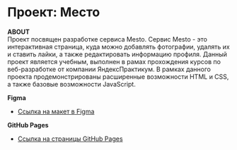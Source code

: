 # Проект: Место

**ABOUT**  
Проект посвящен разработке сервиса Mesto. Сервис Mesto - это интерактивная страница, куда можно добавлять фотографии, удалять их и ставить лайки, а также редактировать информацию профиля.
Данный проект является учебным, выполнен в рамах прохождения курсов по веб-разработке от компании ЯндексПрактикум.
В рамках данного проекта продемонстрированы расширенные возможности HTML и CSS, а также базовые возможности JavaScript.  

**Figma**
* [Ссылка на макет в Figma](https://www.figma.com/file/2cn9N9jSkmxD84oJik7xL7/JavaScript.-Sprint-4?node-id=0%3A1)

**GitHub Pages**
* [Ссылка на страницы GitHub Pages](https://luccbesson.github.io/mesto/)
